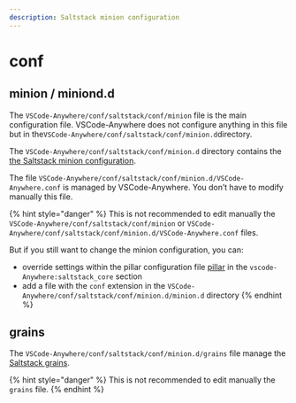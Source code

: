 ```yaml
---
description: Saltstack minion configuration
---
```


# conf

## minion / miniond.d

The `VSCode-Anywhere/conf/saltstack/conf/minion` file is the main configuration file. VSCode-Anywhere does not configure anything in this file but in the`VSCode-Anywhere/conf/saltstack/conf/minion.d`directory.

The `VSCode-Anywhere/conf/saltstack/conf/minion.d` directory contains the [the Saltstack minion configuration](https://docs.saltstack.com/en/latest/ref/configuration/minion.html).

The file `VSCode-Anywhere/conf/saltstack/conf/minion.d/VSCode-Anywhere.conf` is managed by VSCode-Anywhere. You don’t have to modify manually this file.

{% hint style="danger" %}
This is not recommended to edit manually the `VSCode-Anywhere/conf/saltstack/conf/minion` or `VSCode-Anywhere/conf/saltstack/conf/minion.d/VSCode-Anywhere.conf` files.

But if you still want to change the minion configuration, you can:

* override settings within the pillar configuration file [pillar](https://vscode-anywhere.readthedocs.io/en/dev/structure/conf/saltstack/pillar/index.html#conf-saltstack-pillar) in the `vscode-Anywhere:saltstack_core` section
* add a file with the `conf` extension in the `VSCode-Anywhere/conf/saltstack/conf/minion.d/minion.d` directory
{% endhint %}

## grains

The `VSCode-Anywhere/conf/saltstack/conf/minion.d/grains` file manage the [Saltstack grains](https://docs.saltstack.com/en/latest/topics/grains/).

{% hint style="danger" %}
This is not recommended to edit manually the `grains` file.
{% endhint %}

